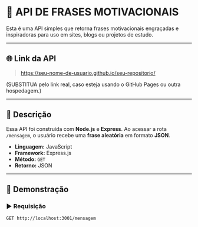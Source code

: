 # 💬 API DE FRASES MOTIVACIONAIS

Esta é uma API simples que retorna frases motivacionais engraçadas e inspiradoras para uso em sites, blogs ou projetos de estudo.

---

## 🌐 Link da API

> https://seu-nome-de-usuario.github.io/seu-repositorio/

(SUBSTITUA pelo link real, caso esteja usando o GitHub Pages ou outra hospedagem.)

---

## 📌 Descrição

Essa API foi construída com **Node.js** e **Express**. Ao acessar a rota `/mensagem`, o usuário recebe uma **frase aleatória** em formato **JSON**.

- **Linguagem:** JavaScript  
- **Framework:** Express.js  
- **Método:** `GET`  
- **Retorno:** JSON  

---

## 🚀 Demonstração

### ▶️ Requisição

```http
GET http://localhost:3001/mensagem
